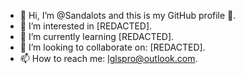 - 👋 Hi, I’m @Sandalots and this is my GitHub profile 🥇.
- 👀 I’m interested in [REDACTED].
- 🌱 I’m currently learning [REDACTED].
- 💞️ I’m looking to collaborate on: [REDACTED].
- 📫 How to reach me: lglspro@outlook.com.

<!---
Sandalots/Sandalots is a ✨ special ✨ repository because its `README.md` (this file) appears on your GitHub profile.
You can click the Preview link to take a look at your changes.
--->
